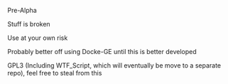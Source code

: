 Pre-Alpha

Stuff is broken

Use at your own risk

Probably better off using Docke-GE until this is better developed

GPL3 (Including WTF_Script, which will eventually be move to a separate repo), feel free to steal from this

